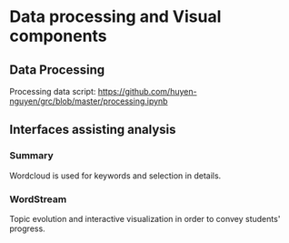 # Data processing and Visual components

## Data Processing
Processing data script: https://github.com/huyen-nguyen/grc/blob/master/processing.ipynb

## Interfaces assisting analysis

### Summary

Wordcloud is used for keywords and selection in details.

### WordStream

Topic evolution and interactive visualization in order to convey students' progress.
